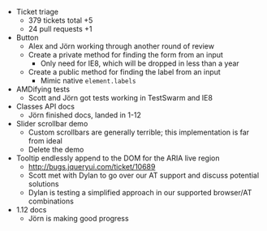 * Ticket triage
  * 379 tickets total +5
  * 24 pull requests +1
* Button
  * Alex and Jörn working through another round of review
  * Create a private method for finding the form from an input
    * Only need for IE8, which will be dropped in less than a year
  * Create a public method for finding the label from an input
    * Mimic native `element.labels`
* AMDifying tests
  * Scott and Jörn got tests working in TestSwarm and IE8
* Classes API docs
  * Jörn finished docs, landed in 1-12
* Slider scrollbar demo
  * Custom scrollbars are generally terrible; this implementation is far from ideal
  * Delete the demo
* Tooltip endlessly append to the DOM for the ARIA live region
  * http://bugs.jqueryui.com/ticket/10689
  * Scott met with Dylan to go over our AT support and discuss potential solutions
  * Dylan is testing a simplified approach in our supported browser/AT combinations
* 1.12 docs
  * Jörn is making good progress
  
